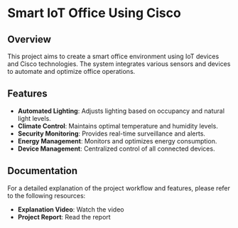 # Smart IoT Office Using Cisco

## Overview
This project aims to create a smart office environment using IoT devices and Cisco technologies. The system integrates various sensors and devices to automate and optimize office operations.

## Features
- **Automated Lighting**: Adjusts lighting based on occupancy and natural light levels.
- **Climate Control**: Maintains optimal temperature and humidity levels.
- **Security Monitoring**: Provides real-time surveillance and alerts.
- **Energy Management**: Monitors and optimizes energy consumption.
- **Device Management**: Centralized control of all connected devices.

## Documentation
For a detailed explanation of the project workflow and features, please refer to the following resources:
- **Explanation Video**: Watch the video
- **Project Report**: Read the report
